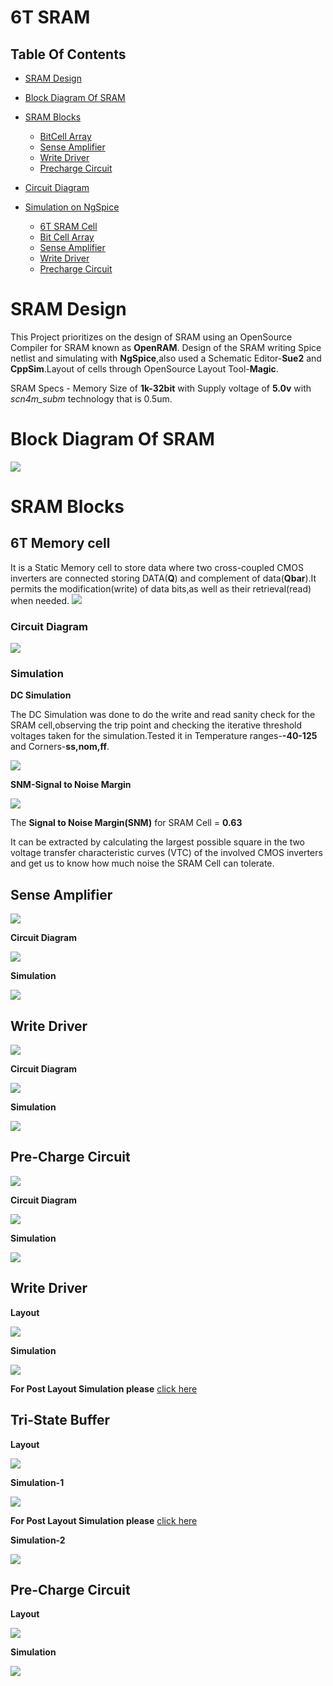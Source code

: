 # 6T SRAM

## Table Of Contents
- [SRAM Design](https://github.com/ReuelReuben/vsdSRAM#sram-design)
- [Block Diagram Of SRAM](https://github.com/ReuelReuben/vsdSRAM#basic-architectural-block-diagram)
- [SRAM Blocks](https://github.com/ReuelReuben/vsdSRAM#pre-layout)
  - [BitCell Array](https://github.com/ReuelReuben/vsdSRAM#6t-memory-cell)
  - [Sense Amplifier](https://github.com/ReuelReuben/vsdSRAM#sense-amplifier)
  - [Write Driver](https://github.com/ReuelReuben/vsdSRAM#write-driver)
  - [Precharge Circuit](https://github.com/ReuelReuben/vsdSRAM#Precharge-Circuit)

- [Circuit Diagram](https://github.com/ReuelReuben/vsdSRAM#installing-and-simulating-on-ngspice)
- [Simulation on NgSpice](https://github.com/ReuelReuben/vsdSRAM/blob/master/Readme.md#future-works)
  - [6T SRAM Cell](https://github.com/ReuelReuben/vsdSRAM#6t-memory-cell)
  - [Bit Cell Array](https://github.com/ReuelReuben/vsdSRAM#6t-memory-cell)
  - [Sense Amplifier](https://github.com/ReuelReuben/vsdSRAM#sense-amplifier)
  - [Write Driver](https://github.com/ReuelReuben/vsdSRAM#write-driver)
  - [Precharge Circuit](https://github.com/ReuelReuben/vsdSRAM#tri-state-buffer)



# SRAM Design
This Project prioritizes on the design of SRAM using an OpenSource Compiler for SRAM known as **OpenRAM**. Design of the SRAM writing Spice netlist and simulating with **NgSpice**,also used a Schematic Editor-**Sue2** and **CppSim**.Layout of cells through OpenSource Layout Tool-**Magic**.

SRAM Specs - Memory Size of **1k-32bit** with Supply voltage of **5.0v** with 
*scn4m_subm* technology that is 0.5um. 
 

# Block Diagram Of SRAM
![](Documentation/BlockDiagram.png)






# SRAM Blocks

## 6T Memory cell

It is a Static Memory cell to store data where two cross-coupled CMOS inverters are connected storing DATA(**Q**) and complement of data(**Qbar**).It permits the modification(write) of data bits,as well as their retrieval(read) when needed.
![](https://github.com/ReuelReuben/vsdSRAM/blob/master/BlockDiagram/6TMem.png)

### Circuit Diagram

![](https://github.com/ReuelReuben/vsdSRAM/blob/master/CircuitDiagram/6TMemCell.png)

### Simulation

**DC Simulation**

The DC Simulation was done to do the write and read sanity check for the SRAM cell,observing the trip point and checking the iterative threshold voltages taken for the simulation.Tested it in Temperature ranges-**-40-125** and Corners-**ss,nom,ff**.

![](https://github.com/ReuelReuben/vsdSRAM/blob/master/PreLayoutWaveforms/6TMemCell/6TCellPrelayout.png)

**SNM-Signal to Noise Margin**

![](https://github.com/ReuelReuben/vsdSRAM/blob/master/PreLayoutWaveforms/6TMemCell/Screenshot%20from%202020-08-02%2018-01-50.png)

The **Signal to Noise Margin(SNM)** for SRAM Cell = **0.63** 

It can be extracted by calculating the largest possible square in the two voltage transfer characteristic curves (VTC) of the involved CMOS inverters and get us to know how much noise the SRAM Cell can tolerate.

## Sense Amplifier

![](https://github.com/ReuelReuben/vsdSRAM/blob/master/BlockDiagram/SenseAmp.png)

**Circuit Diagram**

![](https://github.com/ReuelReuben/vsdSRAM/blob/master/CircuitDiagram/SenseAmplifier.png)

**Simulation**

![](https://github.com/ReuelReuben/vsdSRAM/blob/master/PreLayoutWaveforms/SenseAmpCell/SenseAmpPreLayout1.png)


## Write Driver

![](https://github.com/ReuelReuben/vsdSRAM/blob/master/BlockDiagram/WriteDriver.png)

**Circuit Diagram**

![](https://github.com/ReuelReuben/vsdSRAM/blob/master/CircuitDiagram/WriteDriver.png)

**Simulation**

![](https://github.com/ReuelReuben/vsdSRAM/blob/master/PreLayoutWaveforms/WriteDriverCell/WriteDrivePreLayout.png)


## Pre-Charge Circuit

![](https://github.com/ReuelReuben/vsdSRAM/blob/master/BlockDiagram/PreCharge.png)

**Circuit Diagram**

![](https://github.com/ReuelReuben/vsdSRAM/blob/master/CircuitDiagram/PreCharge.png)

**Simulation**

![](https://github.com/ReuelReuben/vsdSRAM/blob/master/PreLayoutWaveforms/PreChargeCell/PrechargePreLayout.png)


## Write Driver

**Layout**

![](https://github.com/ReuelReuben/vsdSRAM/blob/master/Layouts/WriteDriver.png)

**Simulation**

![](https://github.com/ReuelReuben/vsdSRAM/blob/master/PostLayoutWaveforms/WriteDriverCell/WriteDrivePostLayout.png)

**For Post Layout Simulation please** [click here](https://github.com/ReuelReuben/vsdSRAM#write-driver-3)

## Tri-State Buffer

**Layout**

![](https://github.com/ReuelReuben/vsdSRAM/blob/master/Layouts/TriGateBuffer.png)

**Simulation-1**

![](https://github.com/ReuelReuben/vsdSRAM/blob/master/PostLayoutWaveforms/TrigateCell/TrigateBufPostLayout1.png)

**For Post Layout Simulation please** [click here](https://github.com/ReuelReuben/vsdSRAM#tri-state-buffer-3)

**Simulation-2**

![](https://github.com/ReuelReuben/vsdSRAM/blob/master/PostLayoutWaveforms/TrigateCell/TrigateBufPostLayout2.png)

## Pre-Charge Circuit

**Layout**

![](https://github.com/ReuelReuben/vsdSRAM/blob/master/Layouts/PreChargeCell.png)

**Simulation**

![](https://github.com/ReuelReuben/vsdSRAM/blob/master/PostLayoutWaveforms/PreChargeCell/PrechargePostLayout.png)

